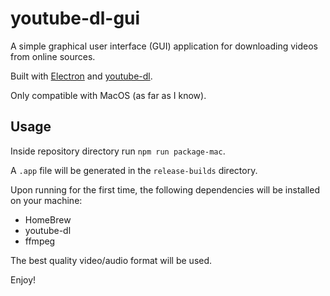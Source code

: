 # youtube-dl-gui

A simple graphical user interface (GUI) application for downloading videos from online sources.

Built with [Electron](https://electronjs.org/) and [youtube-dl](https://github.com/ytdl-org/youtube-dl).

Only compatible with MacOS (as far as I know).

## Usage

Inside repository directory run `npm run package-mac`. 

A `.app` file will be generated in the `release-builds` directory. 

Upon running for the first time, the following dependencies will be installed on your machine:
- HomeBrew
- youtube-dl
- ffmpeg

The best quality video/audio format will be used.

Enjoy!
